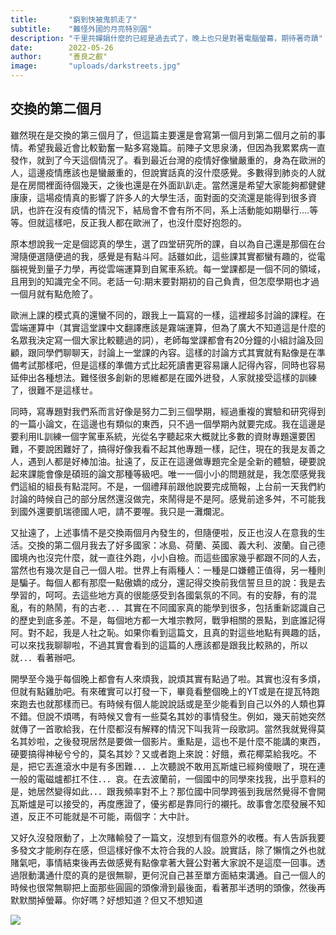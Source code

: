 ```yaml
---
title:       "窮到快被鬼抓走了"
subtitle:    "難怪外國的月亮特別圓"
description: "千里共嬋娟什麼的已經是過去式了，晚上也只是對著電腦螢幕，期待著奇蹟"
date:        2022-05-26
author:      "善良之叡"
image:       "uploads/darkstreets.jpg"
---
```


## 交換的第二個月

雖然現在是交換的第三個月了，但這篇主要還是會寫第一個月到第二個月之前的事情。希望我最近會比較勤奮一點多寫幾篇。前陣子文思泉湧，但因為我累累病一直發作，就到了今天這個情況了。看到最近台灣的疫情好像蠻嚴重的，身為在歐洲的人，這邊疫情應該也是蠻嚴重的，但說實話真的沒什麼感覺。多數得到肺炎的人就是在房間裡面待個幾天，之後也還是在外面趴趴走。當然還是希望大家能夠都健健康康，這場疫情真的影響了許多人的大學生活，面對面的交流還是能得到很多資訊，也許在沒有疫情的情況下，結局會不會有所不同，系上活動能如期舉行….等等。但就這樣吧，反正我人都在歐洲了，也沒什麼好抱怨的。

原本想說我一定是個認真的學生，選了四堂研究所的課，自以為自己還是那個在台灣隨便選隨便過的我，感覺是有點斗阿。話雖如此，這些課其實都蠻有趣的，從電腦視覺到量子力學，再從雲端運算到自駕車系統。每一堂課都是一個不同的領域，且用到的知識完全不同。老話一句:期末要對期初的自己負責，但怎麼學期也才過一個月就有點危險了。

歐洲上課的模式真的還蠻不同的，跟我上一篇寫的一樣，這裡超多討論的課程。在雲端運算中（其實這堂課中文翻譯應該是霧端運算，但為了廣大不知道這是什麼的名眾我決定寫一個大家比較聽過的詞），老師每堂課都會有20分鐘的小組討論及回顧，跟同學們聊聊天，討論上一堂課的內容。這樣的討論方式其實就有點像是在準備考試那樣吧，但是這樣的準備方式比起死讀書更容易讓人記得內容，同時也容易延伸出各種想法。難怪很多創新的思維都是在國外迸發，人家就接受這樣的訓練了，很難不是這樣ㄝ。

同時，寫專題對我們系而言好像是努力二到三個學期，經過重複的實驗和研究得到的一篇小論文，在這邊也有類似的東西，只不過一個學期內就要完成。我在這邊是要利用IL訓練一個字駕車系統，光從名字聽起來大概就比多數的資財專題還要困難，不要說困難好了，搞得好像我看不起其他專題一樣，記住，現在的我是友善之人，遇到人都是好棒加油。扯遠了，反正在這邊做專題完全是全新的體驗，硬要說起來課能會像是碩班的論文那種等級吧。唯一一個小小的問題就是，我怎麼感覺我們這組的組長有點混阿。不是，一個禮拜前跟他說要完成簡報，上台前一天我們約討論的時候自己的部分居然還沒做完，來鬧得是不是阿。感覺前途多舛，不可能我到國外還要凱瑞德國人吧，請不要喔。我只是一灘爛泥。

又扯遠了，上述事情不是交換兩個月內發生的，但隨便啦，反正也沒人在意我的生活。交換的第二個月我去了好多國家：冰島、荷蘭、英國、義大利、波蘭。自己德國境內也沒完什麼，就一直往外跑，小小自檢。而這些國家幾乎都跟不同的人去，當然也有幾次是自己一個人啦。世界上有兩種人：一種是口嫌體正值得，另一種則是騙子。每個人都有那麼一點傲嬌的成分，還記得交換前我信誓旦旦的說：我是去學習的，呵呵。去這些地方真的很能感受到各國氣氛的不同。有的安靜，有的混亂，有的熱鬧，有的古老．．．其實在不同國家真的能學到很多，包括重新認識自己的歷史到底多差。不是，每個地方都一大堆宗教阿，戰爭相關的景點，到底誰記得阿。對不起，我是人社之恥。如果你看到這篇文，且真的對這些地點有興趣的話，可以來找我聊聊啦，不過其實會看到的這篇的人應該都是跟我比較熟的，所以就．．．看著辦吧。

開學至今幾乎每個晚上都會有人來煩我，說煩其實有點過了啦。其實也沒有多煩，但就有點雞肋吧。有來確實可以打發一下，畢竟看整個晚上的YT或是在提瓦特跑來跑去也就那樣而已。有時候有個人能說說話或是至少能看到自己以外的人類也算不錯。但說不煩嗎，有時候又會有一些莫名其妙的事情發生。例如，幾天前她突然就傳了一首歌給我，在什麼都沒有解釋的情況下叫我背一段歌詞。當然我就覺得莫名其妙啦，之後發現居然是要做一個影片。重點是，這也不是什麼不能講的東西，硬要搞得神秘兮兮的，莫名其妙？又或者跑上來說：好餓，煮花椰菜給我吃。不是，把它丟進滾水中是有多困難．．．上次聽說不敢用瓦斯爐已經夠傻眼了，現在連一般的電磁爐都扛不住．．．哀。在去波蘭前，一個國中的同學來找我，出乎意料的是，她居然變得如此．．．跟我頻率對不上？那位國中同學跨張到我居然覺得不會開瓦斯爐是可以接受的，再度應證了，優劣都是靠同行的襯托。故事會怎麼發展不知道，反正不可能就是不可能，兩個字：大中計。

又好久沒發限動了，上次賭輸發了一篇文，沒想到有個意外的收穫。有人告訴我要多發文才能刷存在感，但這樣好像不太符合我的人設。說實話，除了懶惰之外也就賭氣吧，事情結束後再去做感覺有點像拿著大聲公對著大家說不是這麼一回事。透過限動溝通什麼的真的是很無聊，更何況自己甚至單方面結束溝通。自己一個人的時候也很常無聊把上面那些圓圓的頭像滑到最後面，看著那半透明的頭像，然後再默默關掉螢幕。你好嗎？好想知道？但又不想知道

![](https://imgur.com/H9uJjnG.jpg)